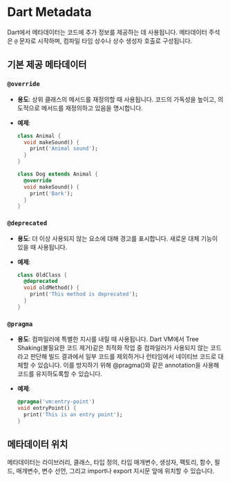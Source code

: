 # Dart Metadata

Dart에서 메타데이터는 코드에 추가 정보를 제공하는 데 사용됩니다. 메타데이터 주석은 `@` 문자로 시작하며, 컴파일 타임 상수나 상수 생성자 호출로 구성됩니다.

## 기본 제공 메타데이터

### `@override`

- **용도**: 상위 클래스의 메서드를 재정의할 때 사용됩니다. 코드의 가독성을 높이고, 의도적으로 메서드를 재정의하고 있음을 명시합니다.
- **예제**:

  ```dart
  class Animal {
    void makeSound() {
      print('Animal sound');
    }
  }

  class Dog extends Animal {
    @override
    void makeSound() {
      print('Bark');
    }
  }
  ```

### `@deprecated`

- **용도**: 더 이상 사용되지 않는 요소에 대해 경고를 표시합니다. 새로운 대체 기능이 있을 때 사용됩니다.
- **예제**:

  ```dart
  class OldClass {
    @deprecated
    void oldMethod() {
      print('This method is deprecated');
    }
  }
  ```

### `@pragma`

- **용도**: 컴파일러에 특별한 지시를 내릴 때 사용됩니다. Dart VM에서 Tree Shaking(불필요한 코드 제거)같은 최적화 작업 중 컴파일러가 사용되지 않는 코드라고 판단해 빌드 결과에서 일부 코드를 제외하거나 런타임에서 네이티브 코드로 대체할 수 있습니다. 이를 방지하기 위해 @pragma()와 같은 annotation을 사용해 코드를 유지하도록할 수 있습니다. 
- **예제**:

  ```dart
  @pragma('vm:entry-point')
  void entryPoint() {
    print('This is an entry point');
  }
  ```

## 메타데이터 위치

메타데이터는 라이브러리, 클래스, 타입 정의, 타입 매개변수, 생성자, 팩토리, 함수, 필드, 매개변수, 변수 선언, 그리고 import나 export 지시문 앞에 위치할 수 있습니다.
